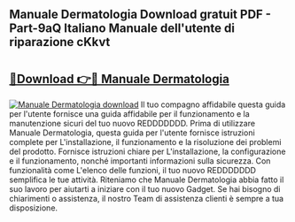 ## Manuale Dermatologia Download gratuit PDF - Part-9aQ Italiano Manuale dell'utente di riparazione cKkvt

# <h2><a href="http://dfc4dx.blite.top/?on=Manuale+Dermatologia">🔗Download 👉🔴 Manuale Dermatologia</a></h2>

[![Manuale Dermatologia download](https://i.imgur.com/lujVjoI.png)](http://dfc4dx.blite.top/?on=Manuale+Dermatologia)
Il tuo compagno affidabile questa guida per l'utente fornisce una guida affidabile per il funzionamento e la manutenzione sicuri del tuo nuovo REDDDDDDD. Prima di utilizzare Manuale Dermatologia, questa guida per l'utente fornisce istruzioni complete per L'installazione, il funzionamento e la risoluzione dei problemi del prodotto. Fornisce istruzioni chiare per L'installazione, la configurazione e il funzionamento, nonché importanti informazioni sulla sicurezza. Con funzionalità come L'elenco delle funzioni, il tuo nuovo REDDDDDDD semplifica le tue attività. Riteniamo che Manuale Dermatologia abbia fatto il suo lavoro per aiutarti a iniziare con il tuo nuovo Gadget. Se hai bisogno di chiarimenti o assistenza, il nostro Team di assistenza clienti è sempre a tua disposizione.
